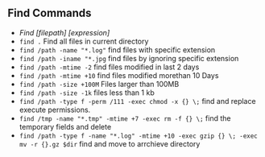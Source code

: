 ## Find Commands 

- *Find [filepath] [expression]*
- `find .` Find all files in current directory
- `find /path -name "*.log"` find files with specific extension
- `find /path -iname "*.jpg` find files by ignoring specific extension
- `find /path -mtime -2` find files modified in last 2 days
- `find /path -mtime +10` find files modified morethan 10 Days
- `find /path -size +100M` Files larger than 100MB
- `find /path -size -1k` files less than 1 kb
- `find /path -type f -perm /111 -exec chmod -x {} \;` find and replace execute permissions. 
- `find /tmp -name "*.tmp" -mtime +7 -exec rm -f {} \;` find the temporary fields and delete
- `find /path -type f -name "*.log" -mtime +10 -exec gzip {} \; -exec mv -r {}.gz $dir` find and move to arrchieve directory